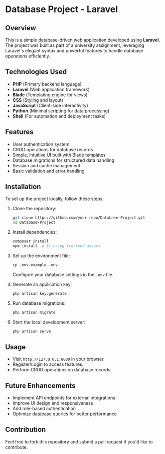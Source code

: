 # Database Project - Laravel

## Overview
This is a simple database-driven web application developed using **Laravel**. The project was built as part of a university assignment, leveraging Laravel's elegant syntax and powerful features to handle database operations efficiently.

## Technologies Used
- **PHP** (Primary backend language)
- **Laravel** (Web application framework)
- **Blade** (Templating engine for views)
- **CSS** (Styling and layout)
- **JavaScript** (Client-side interactivity)
- **Python** (Minimal scripting for data processing)
- **Shell** (For automation and deployment tasks)

## Features
- User authentication system
- CRUD operations for database records
- Simple, intuitive UI built with Blade templates
- Database migrations for structured data handling
- Session and cache management
- Basic validation and error handling

## Installation
To set up the project locally, follow these steps:

1. Clone the repository:
   ```sh
   git clone https://github.com/your-repo/Database-Project.git
   cd Database-Project
   ```

2. Install dependencies:
   ```sh
   composer install
   npm install  # If using frontend assets
   ```

3. Set up the environment file:
   ```sh
   cp .env.example .env
   ```
   Configure your database settings in the `.env` file.

4. Generate an application key:
   ```sh
   php artisan key:generate
   ```

5. Run database migrations:
   ```sh
   php artisan migrate
   ```

6. Start the local development server:
   ```sh
   php artisan serve
   ```

## Usage
- Visit `http://127.0.0.1:8000` in your browser.
- Register/Login to access features.
- Perform CRUD operations on database records.

## Future Enhancements
- Implement API endpoints for external integrations
- Improve UI design and responsiveness
- Add role-based authentication
- Optimize database queries for better performance

## Contribution
Feel free to fork this repository and submit a pull request if you'd like to contribute.
